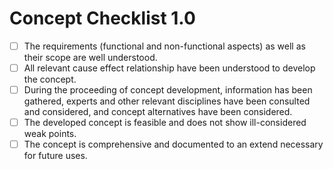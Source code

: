 # Concept Checklist 1.0

- [ ] The requirements (functional and non-functional aspects) as well as their scope are well understood.
- [ ] All relevant cause effect relationship have been understood to develop the concept.
- [ ] During the proceeding of concept development, information has been gathered, experts and other relevant disciplines have been consulted and considered, and concept alternatives have been considered.
- [ ] The developed concept is feasible and does not show ill-considered weak points.
- [ ] The concept is comprehensive and documented to an extend necessary for future uses.
